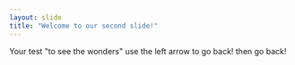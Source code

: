 ```yaml
---
layout: slide
title: "Welcome to our second slide!"
---
```

Your test "to see the wonders"
use the left arrow to go back!
then go back!
